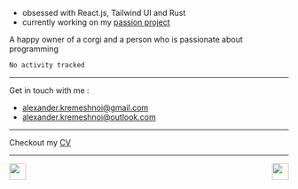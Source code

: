 * obsessed with React.js, Tailwind UI and Rust
* currently working on my [passion project](https://github.com/otakulibrary)

A happy owner of a corgi and a person who is passionate about programming

<!--START_SECTION:waka-->

```txt
No activity tracked
```

<!--END_SECTION:waka-->

----
Get in touch with me : 
- <a href="mailto:alexander.kremeshnoi@gmail.com">alexander.kremeshnoi@gmail.com</a>
- <a href="mailto:alexander.kremeshnoi@outlook.com">alexander.kremeshnoi@outlook.com</a>

---
Checkout my [CV](https://kremeshnoi.github.io)

---
<a href="https://www.codewars.com/users/Alexander%20Kremeshnoi"> <img style="height: 30px" align="right" src="https://www.codewars.com/users/Alexander%20Kremeshnoi/badges/large" /> </a>
<a href="https://publish.obsidian.md/computer-science-vault"> <img style="height: 30px" src="https://img.shields.io/badge/Obsidian-%23483699.svg?style=for-the-badge&logo=obsidian&logoColor=white" /> </a>
